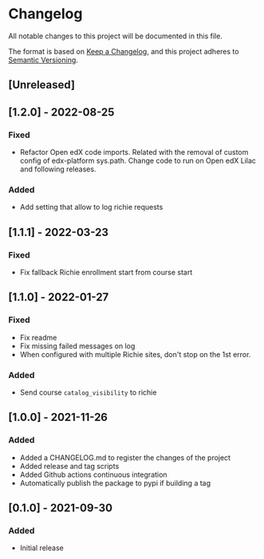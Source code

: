 # Changelog

All notable changes to this project will be documented in this file.

The format is based on [Keep a Changelog](https://keepachangelog.com/en/1.0.0/),
and this project adheres to [Semantic
Versioning](https://semver.org/spec/v2.0.0.html).

## [Unreleased]

## [1.2.0] - 2022-08-25

### Fixed

- Refactor Open edX code imports.
  Related with the removal of custom config of edx-platform sys.path.
  Change code to run on Open edX Lilac and following releases.

### Added

- Add setting that allow to log richie requests

## [1.1.1] - 2022-03-23

### Fixed

- Fix fallback Richie enrollment start from course start

## [1.1.0] - 2022-01-27

### Fixed

- Fix readme
- Fix missing failed messages on log
- When configured with multiple Richie sites, don't stop on the 1st error.

### Added

- Send course `catalog_visibility` to richie

## [1.0.0] - 2021-11-26

### Added

- Added a CHANGELOG.md to register the changes of the project
- Added release and tag scripts
- Added Github actions continuous integration
- Automatically publish the package to pypi if building a tag

## [0.1.0] - 2021-09-30

### Added

- Initial release
